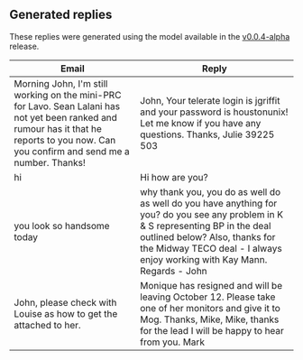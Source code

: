 ## Generated replies

These replies were generated using the model available in the [v0.0.4-alpha](https://github.com/claudioscheer/seq2seq-bert/releases/tag/v0.0.4-alpha) release.

| Email | Reply |
|---|---|
| Morning John, I'm still working on the mini-PRC for Lavo.  Sean Lalani has not yet been ranked and rumour has it that he reports to you now.  Can you confirm and send me a number. Thanks! | John, Your telerate login is jgriffit and your password is houstonunix! Let me know if you have any questions. Thanks, Julie 39225 503 |
| hi | Hi how are you? |
| you look so handsome today | why thank you, you do as well do as well do you have anything for you? do you see any problem in K & S representing BP in the deal outlined below? Also, thanks for the Midway TECO deal - I always enjoy working with Kay Mann. Regards - John |
| John, please check with Louise as how to get the attached to her. | Monique has resigned and will be leaving October 12. Please take one of her monitors and give it to Mog. Thanks, Mike, Mike, thanks for the lead I will be happy to hear from you. Mark |